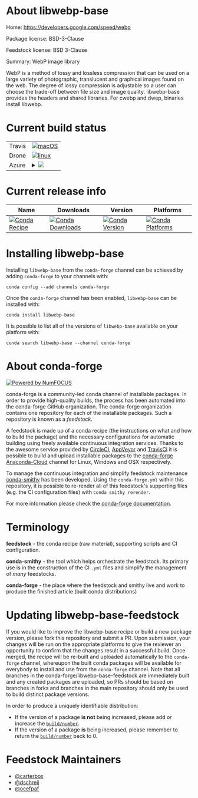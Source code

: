 About libwebp-base
==================

Home: https://developers.google.com/speed/webp

Package license: BSD-3-Clause

Feedstock license: BSD 3-Clause

Summary: WebP image library

WebP is a method of lossy and lossless compression that can be used on a
large variety of photographic, translucent and graphical images found on the
web. The degree of lossy compression is adjustable so a user can choose the
trade-off between file size and image quality.
libwebp-base provides the headers and shared libraries. For cwebp and dwep,
binaries install libwebp.


Current build status
====================


<table><tr>
    <td>Travis</td>
    <td>
      <a href="https://travis-ci.com/conda-forge/libwebp-base-feedstock">
        <img alt="macOS" src="https://img.shields.io/travis/com/conda-forge/libwebp-base-feedstock/master.svg?label=macOS">
      </a>
    </td>
  </tr><tr>
    <td>Drone</td>
    <td>
      <a href="https://cloud.drone.io/conda-forge/libwebp-base-feedstock">
        <img alt="linux" src="https://img.shields.io/drone/build/conda-forge/master.svg?label=Linux">
      </a>
    </td>
  </tr>
    
  <tr>
    <td>Azure</td>
    <td>
      <details>
        <summary>
          <a href="https://dev.azure.com/conda-forge/feedstock-builds/_build/latest?definitionId=9325&branchName=master">
            <img src="https://dev.azure.com/conda-forge/feedstock-builds/_apis/build/status/libwebp-base-feedstock?branchName=master">
          </a>
        </summary>
        <table>
          <thead><tr><th>Variant</th><th>Status</th></tr></thead>
          <tbody><tr>
              <td>linux</td>
              <td>
                <a href="https://dev.azure.com/conda-forge/feedstock-builds/_build/latest?definitionId=9325&branchName=master">
                  <img src="https://dev.azure.com/conda-forge/feedstock-builds/_apis/build/status/libwebp-base-feedstock?branchName=master&jobName=linux&configuration=linux_" alt="variant">
                </a>
              </td>
            </tr><tr>
              <td>linux_aarch64</td>
              <td>
                <a href="https://dev.azure.com/conda-forge/feedstock-builds/_build/latest?definitionId=9325&branchName=master">
                  <img src="https://dev.azure.com/conda-forge/feedstock-builds/_apis/build/status/libwebp-base-feedstock?branchName=master&jobName=linux&configuration=linux_aarch64_" alt="variant">
                </a>
              </td>
            </tr><tr>
              <td>linux_ppc64le</td>
              <td>
                <a href="https://dev.azure.com/conda-forge/feedstock-builds/_build/latest?definitionId=9325&branchName=master">
                  <img src="https://dev.azure.com/conda-forge/feedstock-builds/_apis/build/status/libwebp-base-feedstock?branchName=master&jobName=linux&configuration=linux_ppc64le_" alt="variant">
                </a>
              </td>
            </tr><tr>
              <td>osx</td>
              <td>
                <a href="https://dev.azure.com/conda-forge/feedstock-builds/_build/latest?definitionId=9325&branchName=master">
                  <img src="https://dev.azure.com/conda-forge/feedstock-builds/_apis/build/status/libwebp-base-feedstock?branchName=master&jobName=osx&configuration=osx_" alt="variant">
                </a>
              </td>
            </tr><tr>
              <td>win</td>
              <td>
                <a href="https://dev.azure.com/conda-forge/feedstock-builds/_build/latest?definitionId=9325&branchName=master">
                  <img src="https://dev.azure.com/conda-forge/feedstock-builds/_apis/build/status/libwebp-base-feedstock?branchName=master&jobName=win&configuration=win_" alt="variant">
                </a>
              </td>
            </tr>
          </tbody>
        </table>
      </details>
    </td>
  </tr>
</table>

Current release info
====================

| Name | Downloads | Version | Platforms |
| --- | --- | --- | --- |
| [![Conda Recipe](https://img.shields.io/badge/recipe-libwebp--base-green.svg)](https://anaconda.org/conda-forge/libwebp-base) | [![Conda Downloads](https://img.shields.io/conda/dn/conda-forge/libwebp-base.svg)](https://anaconda.org/conda-forge/libwebp-base) | [![Conda Version](https://img.shields.io/conda/vn/conda-forge/libwebp-base.svg)](https://anaconda.org/conda-forge/libwebp-base) | [![Conda Platforms](https://img.shields.io/conda/pn/conda-forge/libwebp-base.svg)](https://anaconda.org/conda-forge/libwebp-base) |

Installing libwebp-base
=======================

Installing `libwebp-base` from the `conda-forge` channel can be achieved by adding `conda-forge` to your channels with:

```
conda config --add channels conda-forge
```

Once the `conda-forge` channel has been enabled, `libwebp-base` can be installed with:

```
conda install libwebp-base
```

It is possible to list all of the versions of `libwebp-base` available on your platform with:

```
conda search libwebp-base --channel conda-forge
```


About conda-forge
=================

[![Powered by NumFOCUS](https://img.shields.io/badge/powered%20by-NumFOCUS-orange.svg?style=flat&colorA=E1523D&colorB=007D8A)](http://numfocus.org)

conda-forge is a community-led conda channel of installable packages.
In order to provide high-quality builds, the process has been automated into the
conda-forge GitHub organization. The conda-forge organization contains one repository
for each of the installable packages. Such a repository is known as a *feedstock*.

A feedstock is made up of a conda recipe (the instructions on what and how to build
the package) and the necessary configurations for automatic building using freely
available continuous integration services. Thanks to the awesome service provided by
[CircleCI](https://circleci.com/), [AppVeyor](https://www.appveyor.com/)
and [TravisCI](https://travis-ci.com/) it is possible to build and upload installable
packages to the [conda-forge](https://anaconda.org/conda-forge)
[Anaconda-Cloud](https://anaconda.org/) channel for Linux, Windows and OSX respectively.

To manage the continuous integration and simplify feedstock maintenance
[conda-smithy](https://github.com/conda-forge/conda-smithy) has been developed.
Using the ``conda-forge.yml`` within this repository, it is possible to re-render all of
this feedstock's supporting files (e.g. the CI configuration files) with ``conda smithy rerender``.

For more information please check the [conda-forge documentation](https://conda-forge.org/docs/).

Terminology
===========

**feedstock** - the conda recipe (raw material), supporting scripts and CI configuration.

**conda-smithy** - the tool which helps orchestrate the feedstock.
                   Its primary use is in the construction of the CI ``.yml`` files
                   and simplify the management of *many* feedstocks.

**conda-forge** - the place where the feedstock and smithy live and work to
                  produce the finished article (built conda distributions)


Updating libwebp-base-feedstock
===============================

If you would like to improve the libwebp-base recipe or build a new
package version, please fork this repository and submit a PR. Upon submission,
your changes will be run on the appropriate platforms to give the reviewer an
opportunity to confirm that the changes result in a successful build. Once
merged, the recipe will be re-built and uploaded automatically to the
`conda-forge` channel, whereupon the built conda packages will be available for
everybody to install and use from the `conda-forge` channel.
Note that all branches in the conda-forge/libwebp-base-feedstock are
immediately built and any created packages are uploaded, so PRs should be based
on branches in forks and branches in the main repository should only be used to
build distinct package versions.

In order to produce a uniquely identifiable distribution:
 * If the version of a package **is not** being increased, please add or increase
   the [``build/number``](https://conda.io/docs/user-guide/tasks/build-packages/define-metadata.html#build-number-and-string).
 * If the version of a package **is** being increased, please remember to return
   the [``build/number``](https://conda.io/docs/user-guide/tasks/build-packages/define-metadata.html#build-number-and-string)
   back to 0.

Feedstock Maintainers
=====================

* [@carterbox](https://github.com/carterbox/)
* [@dschreij](https://github.com/dschreij/)
* [@ocefpaf](https://github.com/ocefpaf/)

